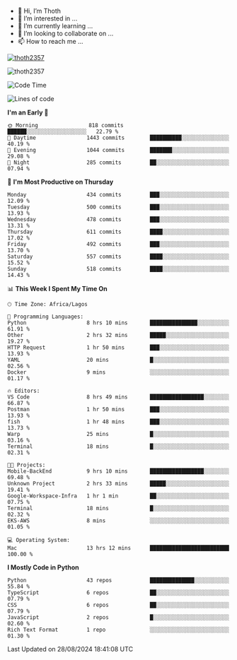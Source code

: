 <!---
thoth2357/thoth2357 is a ✨ special ✨ repository because its `README.md` (this file) appears on your GitHub profile.
You can click the Preview link to take a look at your changes.
--->

- 👋 Hi, I’m Thoth
- 👀 I’m interested in ...
- 🌱 I’m currently learning ...
- 💞️ I’m looking to collaborate on ...
- 📫 How to reach me ...


<p align="left"> <a href="https://github.com/ryo-ma/github-profile-trophy"><img src="https://github-profile-trophy.vercel.app/?username=thoth2357&theme=gruvbox&no-bg=true&no-frame=false&title=MultiLanguage,Commits,Repositories,Stars,Followers,PullRequest,Reviews,Issues" alt="thoth2357" /></a> </p>

<p align="left"> <img src="https://komarev.com/ghpvc/?username=thoth2357&label=Profile%20views&color=0e75b6&style=flat" alt="thoth2357" /> </p>

<!--START_SECTION:waka-->
![Code Time](http://img.shields.io/badge/Code%20Time-3%2C239%20hrs%2056%20mins-blue)

![Lines of code](https://img.shields.io/badge/From%20Hello%20World%20I%27ve%20Written-30.5%20million%20lines%20of%20code-blue)

**I'm an Early 🐤** 

```text
🌞 Morning                818 commits         ██████░░░░░░░░░░░░░░░░░░░   22.79 % 
🌆 Daytime                1443 commits        ██████████░░░░░░░░░░░░░░░   40.19 % 
🌃 Evening                1044 commits        ███████░░░░░░░░░░░░░░░░░░   29.08 % 
🌙 Night                  285 commits         ██░░░░░░░░░░░░░░░░░░░░░░░   07.94 % 
```
📅 **I'm Most Productive on Thursday** 

```text
Monday                   434 commits         ███░░░░░░░░░░░░░░░░░░░░░░   12.09 % 
Tuesday                  500 commits         ███░░░░░░░░░░░░░░░░░░░░░░   13.93 % 
Wednesday                478 commits         ███░░░░░░░░░░░░░░░░░░░░░░   13.31 % 
Thursday                 611 commits         ████░░░░░░░░░░░░░░░░░░░░░   17.02 % 
Friday                   492 commits         ███░░░░░░░░░░░░░░░░░░░░░░   13.70 % 
Saturday                 557 commits         ████░░░░░░░░░░░░░░░░░░░░░   15.52 % 
Sunday                   518 commits         ████░░░░░░░░░░░░░░░░░░░░░   14.43 % 
```


📊 **This Week I Spent My Time On** 

```text
🕑︎ Time Zone: Africa/Lagos

💬 Programming Languages: 
Python                   8 hrs 10 mins       ███████████████░░░░░░░░░░   61.91 % 
Other                    2 hrs 32 mins       █████░░░░░░░░░░░░░░░░░░░░   19.27 % 
HTTP Request             1 hr 50 mins        ███░░░░░░░░░░░░░░░░░░░░░░   13.93 % 
YAML                     20 mins             █░░░░░░░░░░░░░░░░░░░░░░░░   02.56 % 
Docker                   9 mins              ░░░░░░░░░░░░░░░░░░░░░░░░░   01.17 % 

🔥 Editors: 
VS Code                  8 hrs 49 mins       █████████████████░░░░░░░░   66.87 % 
Postman                  1 hr 50 mins        ███░░░░░░░░░░░░░░░░░░░░░░   13.93 % 
fish                     1 hr 48 mins        ███░░░░░░░░░░░░░░░░░░░░░░   13.73 % 
Warp                     25 mins             █░░░░░░░░░░░░░░░░░░░░░░░░   03.16 % 
Terminal                 18 mins             █░░░░░░░░░░░░░░░░░░░░░░░░   02.31 % 

🐱‍💻 Projects: 
Mobile-BackEnd           9 hrs 10 mins       █████████████████░░░░░░░░   69.48 % 
Unknown Project          2 hrs 33 mins       █████░░░░░░░░░░░░░░░░░░░░   19.41 % 
Google-Workspace-Infra   1 hr 1 min          ██░░░░░░░░░░░░░░░░░░░░░░░   07.75 % 
Terminal                 18 mins             █░░░░░░░░░░░░░░░░░░░░░░░░   02.32 % 
EKS-AWS                  8 mins              ░░░░░░░░░░░░░░░░░░░░░░░░░   01.05 % 

💻 Operating System: 
Mac                      13 hrs 12 mins      █████████████████████████   100.00 % 
```

**I Mostly Code in Python** 

```text
Python                   43 repos            ██████████████░░░░░░░░░░░   55.84 % 
TypeScript               6 repos             ██░░░░░░░░░░░░░░░░░░░░░░░   07.79 % 
CSS                      6 repos             ██░░░░░░░░░░░░░░░░░░░░░░░   07.79 % 
JavaScript               2 repos             █░░░░░░░░░░░░░░░░░░░░░░░░   02.60 % 
Rich Text Format         1 repo              ░░░░░░░░░░░░░░░░░░░░░░░░░   01.30 % 
```




 Last Updated on 28/08/2024 18:41:08 UTC
<!--END_SECTION:waka-->
<!--![](http://github-profile-summary-cards.vercel.app/api/cards/profile-details?username=thoth2357&theme=2077)

![](http://github-profile-summary-cards.vercel.app/api/cards/stats?username=thoth2357&theme=2077)![](http://github-profile-summary-cards.vercel.app/api/cards/productive-time?username=thoth2357&theme=2077&utcOffset=8) -->
